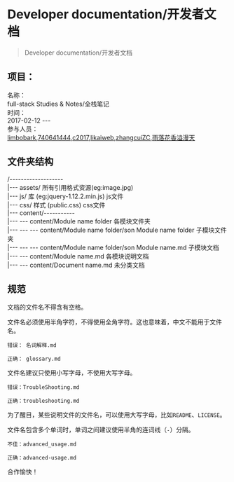 # Developer documentation/开发者文档

> Developer documentation/开发者文档

## 项目：

名称：  
full-stack Studies & Notes/全栈笔记  
   时间：  
2017-02-12  ---  
   参与人员：  
[limbobark](https://github.com/limbobark),[740641444](https://github.com/740641444),[c2017](https://github.com/c2017),[likaiweb](https://github.com/likaiweb),[zhangcuiZC](https://github.com/zhangcuiZC),[雨落花香溢漫天](https://github.com/MrQingman)

## 文件夹结构

/-------------------  
  \|--- assets/  所有引用格式资源\(eg:image.jpg\)  
  \|--- js/      库 \(eg:jquery-1.12.2.min.js\)   js文件  
  \|--- css/     样式 \(public.css\)  css文件  
  \|--- content/-----------  
  \|--- --- content/Module name folder 各模块文件夹  
  \|--- --- --- content/Module name folder/son Module name folder 子模块文件夹  
  \|--- --- --- content/Module name folder/son Module name.md 子模块文档  
  \|--- --- content/Module name.md 各模块说明文档  
  \|--- --- content/Document name.md 未分类文档

## 规范

文档的文件名不得含有空格。

文件名必须使用半角字符，不得使用全角字符。这也意味着，中文不能用于文件名。

```
错误： 名词解释.md

正确： glossary.md
```

文件名建议只使用小写字母，不使用大写字母。

```
错误：TroubleShooting.md

正确：troubleshooting.md 
```

为了醒目，某些说明文件的文件名，可以使用大写字母，比如`README`、`LICENSE`。

文件名包含多个单词时，单词之间建议使用半角的连词线（`-`）分隔。

```
不佳：advanced_usage.md

正确：advanced-usage.md
```

合作愉快！

